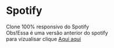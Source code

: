 # Spotify
Clone 100% responsivo do Spotify<br>
Obs!Essa é uma versão anterior do spotify<br>
para vizualisar clique
<a href="https://doncarderms.github.io/Spotify/">Aqui </a>
[aqui](https://github.com/DonCarderms/Spotify/edit/main/README.md)
